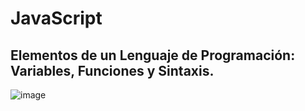
# JavaScript

## Elementos de un Lenguaje de Programación: Variables, Funciones y Sintaxis.

![image](https://user-images.githubusercontent.com/31891276/143688869-171147c9-6490-4b16-9122-7e8ce2bd6d4c.png)
